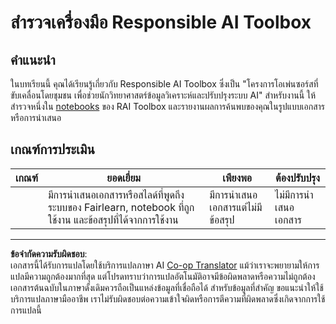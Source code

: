 <!--
CO_OP_TRANSLATOR_METADATA:
{
  "original_hash": "dbda60e7b1fe5f18974e7858eff0004e",
  "translation_date": "2025-09-05T21:40:03+00:00",
  "source_file": "1-Introduction/3-fairness/assignment.md",
  "language_code": "th"
}
-->
# สำรวจเครื่องมือ Responsible AI Toolbox

## คำแนะนำ

ในบทเรียนนี้ คุณได้เรียนรู้เกี่ยวกับ Responsible AI Toolbox ซึ่งเป็น "โครงการโอเพ่นซอร์สที่ขับเคลื่อนโดยชุมชน เพื่อช่วยนักวิทยาศาสตร์ข้อมูลวิเคราะห์และปรับปรุงระบบ AI" สำหรับงานนี้ ให้สำรวจหนึ่งใน [notebooks](https://github.com/microsoft/responsible-ai-toolbox/blob/main/notebooks/responsibleaidashboard/getting-started.ipynb) ของ RAI Toolbox และรายงานผลการค้นพบของคุณในรูปแบบเอกสารหรือการนำเสนอ

## เกณฑ์การประเมิน

| เกณฑ์ | ยอดเยี่ยม | เพียงพอ | ต้องปรับปรุง |
| -------- | --------- | -------- | ----------------- |
|          | มีการนำเสนอเอกสารหรือสไลด์ที่พูดถึงระบบของ Fairlearn, notebook ที่ถูกใช้งาน และข้อสรุปที่ได้จากการใช้งาน | มีการนำเสนอเอกสารแต่ไม่มีข้อสรุป | ไม่มีการนำเสนอเอกสาร |

---

**ข้อจำกัดความรับผิดชอบ**:  
เอกสารนี้ได้รับการแปลโดยใช้บริการแปลภาษา AI [Co-op Translator](https://github.com/Azure/co-op-translator) แม้ว่าเราจะพยายามให้การแปลมีความถูกต้องมากที่สุด แต่โปรดทราบว่าการแปลอัตโนมัติอาจมีข้อผิดพลาดหรือความไม่ถูกต้อง เอกสารต้นฉบับในภาษาดั้งเดิมควรถือเป็นแหล่งข้อมูลที่เชื่อถือได้ สำหรับข้อมูลที่สำคัญ ขอแนะนำให้ใช้บริการแปลภาษามืออาชีพ เราไม่รับผิดชอบต่อความเข้าใจผิดหรือการตีความที่ผิดพลาดซึ่งเกิดจากการใช้การแปลนี้